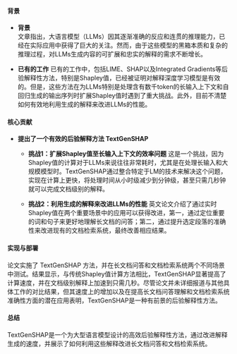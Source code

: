 #### 背景
- **背景**       
    文章指出，大语言模型（LLMs）因其逐渐准确的反应和连贯的推理能力，已经在实际应用中获得了巨大的关注。然而，由于这些模型的黑箱本质和复杂的推理过程，对LLMs生成内容的可扩展和忠实的解释的需求不断增长。

- **已有的工作**
    已有的工作中，包括LIME、SHAP以及Integrated Gradients等后验解释性方法，特别是Shapley值，已经被证明对解释深度学习模型是有效的。但是，这些方法在为LLMs特别是处理含有数千token的长输入上下文和自回归生成的输出序列时扩展Shapley值时遇到了重大挑战。此外，目前不清楚如何有效地利用生成的解释来改进LLMs的性能。

#### 核心贡献
- **提出了一个有效的后验解释方法 TextGenSHAP**
    - **挑战1：扩展Shapley值至长输入上下文的效率问题**
        这是一个挑战，因为Shapley值的计算对于LLMs来说往往非常耗时，尤其是在处理长输入和大规模模型时。TextGenSHAP通过整合特定于LM的技术来解决这个问题，实现在计算上更快，将处理时间从小时级减少到分钟级，甚至只需几秒钟就可以完成文档级别的解释。

    - **挑战2：利用生成的解释来改进LLMs的性能**
        英文论文介绍了通过实时Shapley值在两个重要场景中的应用可以获得改进，第一，通过定位重要的词和句子来更好地理解长文档的问答；第二，通过提升选定段落的准确性来改进现有的文档检索系统，最终改善相应结果。

#### 实现与部署
论文实施了 TextGenSHAP 方法，并在长文档问答和文档检索系统两个不同场景中测试。结果显示，与传统Shapley值计算方法相比，TextGenSHAP显著提高了计算速度，并在文档级别解释上加速到只需几秒。尽管论文并未详细报道与其他具体工作的对比结果，但其速度上的增加以及在提高长文档问答理解和文档检索系统准确性方面的潜在应用表明，TextGenSHAP是一种有前景的后验解释性方法。

#### 总结
TextGenSHAP是一个为大型语言模型设计的高效后验解释性方法，通过改进解释生成的速度，并展示了如何利用这些解释改进长文档问答和文档检索系统。